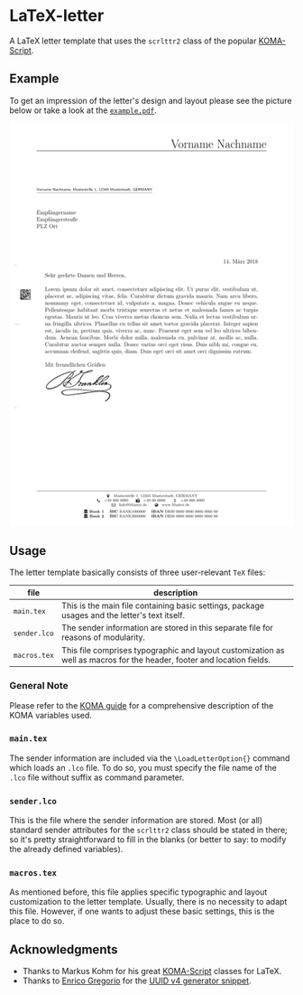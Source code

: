 # LaTeX-letter
A LaTeX letter template that uses the `scrlttr2` class of the popular [KOMA-Script](https://www.komascript.de/).

## Example
To get an impression of the letter's design and layout please see the picture below or take a look at the [`example.pdf`](./example/example.pdf).

![LaTeX-letter example](./example/example.png)


## Usage
The letter template basically consists of three user-relevant `TeX` files:

| file          | description                                                                                                               |
| ----          | -----------                                                                                                               |
| `main.tex`    | This is the main file containing basic settings, package usages and the letter's text itself.                             |
| `sender.lco`  | The sender information are stored in this separate file for reasons of modularity.                                        |
| `macros.tex`  | This file comprises typographic and layout customization as well as macros for the header, footer and location fields.    |

### General Note
Please refer to the [KOMA guide](https://www.ctan.org/pkg/scrlttr2) for a comprehensive description of the KOMA variables used.


### `main.tex`
The sender information are included via the `\LoadLetterOption{}` command which loads an `.lco` file. To do so, you must specify the file name of the `.lco` file without suffix as command parameter.


### `sender.lco`
This is the file where the sender information are stored. Most (or all) standard sender attributes for the `scrlttr2` class should be stated in there; so it's pretty straightforward to fill in the blanks (or better to say: to modify the already defined variables).


### `macros.tex`
As mentioned before, this file applies specific typographic and layout customization to the letter template. Usually, there is no necessity to adapt this file. However, if one wants to adjust these basic settings, this is the place to do so.


## Acknowledgments
* Thanks to Markus Kohm for his great [KOMA-Script](https://www.komascript.de/) classes for LaTeX.
* Thanks to [Enrico Gregorio](https://github.com/eg9) for the [UUID v4 generator snippet](https://tex.stackexchange.com/questions/332329/how-can-one-create-a-random-guid).